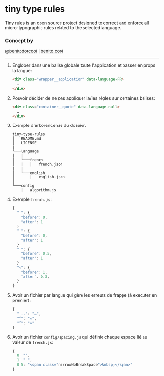 # tiny type rules

Tiny rules is an open source project designed to correct and enforce all micro-typographic rules related to the selected language.
<!-- 
## Rules
### [FR] — French

1. `,` &#8594; `Before: nothing` `After: classic space`
2. `.` &#8594; `Before: nothing` `After: classic space`
3. `…` &#8594; `Before: nothing` `After: classic space`
4. `—` &#8594; `Before: classic space` `After: classic space`
5. `'` &#8594; `Before: nothing` `After: nothing`
6. `:` &#8594; `Before: unbreakable fine space` `After: classic space`
7. `;` &#8594; `Before: unbreakable fine space` `After: classic space`
8. `!` &#8594; `Before: unbreakable fine space` `After: classic space`
9. `?` &#8594; `Before: unbreakable fine space` `After: classic space`
10. `«`  &#8594; `Before: classic space` `After: unbreakable fine space`
11. `»` &#8594; `Before: unbreakable fine space` `After: classic space`
12. `(` &#8594; `Before: classic space` `After: nothing`
13. `)` &#8594; `Before: nothing` `After: classic space`
14. `[` &#8594; `Before: classic space` `After: nothing`
15. `]` &#8594; `Before: nothing` `After: classic space` -->

### Concept by
[@benitodotcool](https://www.instagram.com/benitodotcool/) | [benito.cool](https://benito.cool/)

----

1. Englober dans une balise globale toute l'application et passer en props la langue:
    ``` html
    <div class="wrapper__application" data-language-FR>
      …
    </div>
    ```
2. Pouvoir décider de ne pas appliquer la/les règles sur certaines balises:
    ``` html
    <div class="container__quote" data-language-null>
      …
    </div>
    ```
3. Exemple d'arborencense du dossier:
    ```
    tiny-type-rules
    │   README.md
    │   LICENSE
    |
    └───language
    |   |
    │   └───french
    │   |   │   french.json
    |   |
    │   └───english
    │       │   english.json
    │   
    └───config
        │   algorithm.js
    ```
4. Exemple `french.js`:
    ``` javascript 
    {
      ",": {
        "before": 0,
        "after": 1
      },
      ".": {
        "before": 0,
        "after": 1
      },
      ":": {
        "before": 0.5,
        "after": 1
      },
      "«": {
        "before": 1,
        "after": 0.5,
      }
    }
    ```
5. Avoir un fichier par langue qui gère les erreurs de frappe (à executer en premier):
    ``` javascript 
    {
      "...": "…",
      "“": "«",
      "”": "»"
    }
    ```
6. Avoir un fichier `config/spacing.js` qui définie chaque espace lié au valeur de `french.js`:
    ``` javascript 
    {
      0: "",
      1: " ",
      0.5: "<span class="narrowNoBreakSpace">&nbsp;</span>"
    }
    ```